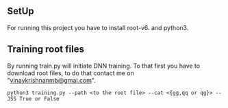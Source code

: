 ## SetUp
For running this project you have to install root-v6. and python3. 

## Training root files
By running train.py will initiate DNN training. To that first you have to download root files, to do that contact me on <br>
"vinaykrishnanmb@gmai.com".
```
python3 training.py --path <to the root file> --cat <{gg,qq or qg}> --JSS True or False
```
